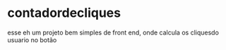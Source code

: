 # contadordecliques
esse eh um projeto bem simples de front end, onde calcula os cliquesdo usuario no botão
